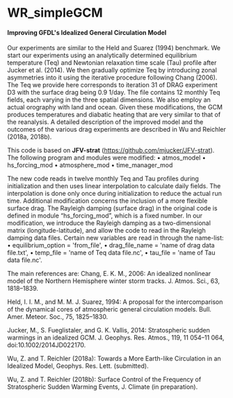 # WR_simpleGCM
#### Improving GFDL's Idealized General Circulation Model

Our experiments are similar to the Held and Suarez (1994) benchmark. We start our experiments using an analytically determined equilibrium temperature (Teq) and Newtonian relaxation time scale (Tau) profile after Jucker et al. (2014). We then gradually optimize Teq by introducing zonal asymmetries into it using the iterative procedure following Chang (2006). The Teq we provide here corresponds to iteration 31 of DRAG experiment D3 with the surface drag being 0.9 1/day. The file contains 12 monthly Teq fields, each varying in the three spatial dimensions. We also employ an actual orography with land and ocean. Given these modifications, the GCM produces temperatures and diabatic heating that are very similar to that of the reanalysis. A detailed description of the improved model and the outcomes of the various drag experiments are described in Wu and Reichler (2018a, 2018b). 

This code is based on **JFV-strat** (https://github.com/mjucker/JFV-strat). The following program and modules were modified:
•	atmos_model
•	hs_forcing_mod
•	atmosphere_mod
•	time_manager_mod	

The new code reads in twelve monthly Teq and Tau profiles during initialization and then uses linear interpolation to calculate daily fields. The interpolation is done only once during initialization to reduce the actual run time. Additional modification concerns the inclusion of a more flexible surface drag. The Rayleigh damping (surface drag) in the original code is defined in module “hs_forcing_mod”, which is a fixed number. In our modification, we introduce the Rayleigh damping as a two-dimensional matrix (longitude-latitude), and allow the code to read in the Rayleigh damping data files. Certain new variables are read in through the name-list: 
•	equilibrium_option = 'from_file', 
•	drag_file_name = 'name of drag data file.txt', 
•	temp_file = 'name of Teq data file.nc', 
•	tau_file = 'name of Tau data file.nc'. 

The main references are:
Chang, E. K. M., 2006: An idealized nonlinear model of the Northern Hemisphere winter storm tracks. J. Atmos. Sci., 63, 1818–1839.

Held, I. I. M., and M. M. J. Suarez, 1994: A proposal for the intercomparison of the dynamical cores of atmospheric general circulation models. Bull. Amer. Meteor. Soc., 75, 1825–1830.

Jucker, M., S. Fueglistaler, and G. K. Vallis, 2014: Stratospheric sudden warmings in an idealized GCM. J. Geophys. Res. Atmos., 119, 11 054–11 064, doi:10.1002/2014JD022170.

Wu, Z. and T. Reichler (2018a): Towards a More Earth-like Circulation in an Idealized Model, Geophys. Res. Lett. (submitted).

Wu, Z. and T. Reichler (2018b): Surface Control of the Frequency of Stratospheric Sudden Warming Events, J. Climate (in preparation).
